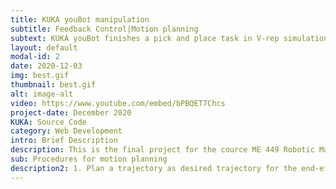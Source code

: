 ```yaml
---
title: KUKA youBot manipulation
subtitle: Feedback Control|Motion planning
subtext: KUKA youBot finishes a pick and place task in V-rep simulation scene
layout: default
modal-id: 2
date: 2020-12-03
img: best.gif
thumbnail: best.gif
alt: image-alt
video: https://www.youtube.com/embed/bPBQET7Chcs
project-date: December 2020
KUKA: Source Code
category: Web Development
intro: Brief Description
description: This is the final project for the cource ME 449 Robotic Manipulation at Northwestern University. It is also the capstone project for the course "Modern Robotics" on Cousera.The goal of the project is to wirte a program that enables KUKA youBot to finish a pick and place task in V-Rep simulation scene.
sub: Procedures for motion planning
description2: 1. Plan a trajectory as desired trajectory for the end-effector to follow <br>2. Use the previous desired trajectory in feedfoward+PI to calculate the kinematics of the youBot<br>3. Use the calculated kinematics to drive the youBot <br>4. Save the result as a .csv file and conduct simulation in V-rep scene 6.<br> For more detailed information, please visit my github page.
---
```

